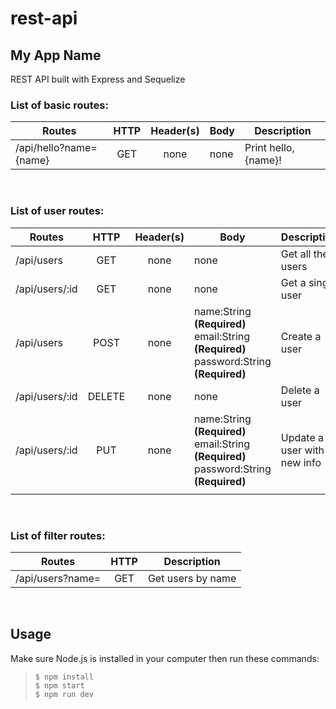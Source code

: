 # rest-api


## My App Name

REST API built with Express and Sequelize

### List of basic routes:

| Routes        | HTTP           | Header(s) | Body| Description |
| ------------- |:-------------:| :-----:| ---- | --- |
| /api/hello?name={name} | GET | none | none | Print hello, {name}! | 

<br>

### List of user routes: 
| Routes        | HTTP           | Header(s) | Body| Description |
| ------------- |:-------------:| :---:| ---- | --- | 
| /api/users | GET | none | none | Get all the users | 
| /api/users/:id | GET| none | none | Get a single user | 
| /api/users | POST | none | name:String **(Required)** <br>email:String **(Required)** <br>password:String **(Required)** <br> | Create a user| 
| /api/users/:id | DELETE | none | none | Delete a user | 
| /api/users/:id | PUT | none | name:String **(Required)** <br>email:String **(Required)** <br>password:String **(Required)** <br> | Update a user with new info | 
| | | | | | 

<br>

### List of filter routes:
| Routes        | HTTP           | Description |
| ------------- |:-------------:| :-----:| 
| /api/users?name=<KEYWORD> | GET | Get users by name | 

<br>


## Usage
Make sure Node.js is installed in your computer then run these commands:

> `$ npm install` <br>
> `$ npm start` <br>
> `$ npm run dev` <br>